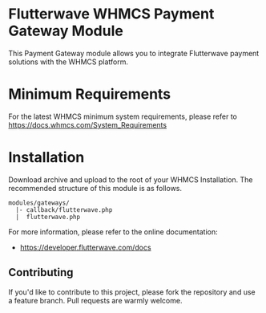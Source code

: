 # Flutterwave WHMCS Payment Gateway Module
This Payment Gateway module allows you to integrate Flutterwave payment solutions with the  WHMCS platform.

# Minimum Requirements
For the latest WHMCS minimum system requirements, please refer to https://docs.whmcs.com/System_Requirements

# Installation
Download archive and upload to the root of your WHMCS Installation.
The recommended structure of this module is as follows.
```
modules/gateways/
  |- callback/flutterwave.php
  |  flutterwave.php

```

For more information, please refer to the online documentation: 
 * https://developer.flutterwave.com/docs

## Contributing
If you'd like to contribute to this project, please fork the repository and use a feature branch. Pull requests are warmly welcome.
